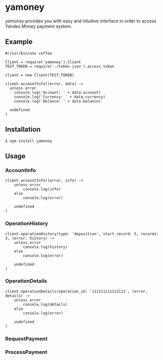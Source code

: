 # yamoney

_yamoney_ provides you with easy and intuitive interface in order to access Yandex.Money payment system.

## Example
    #!/usr/bin/env coffee

    Client = require('yamoney').Client
    TEST_TOKEN = require('./token.json').access_token

    client = new Client(TEST_TOKEN)

    client.accountInfo((error, data) ->
      unless error
        console.log('Account: ' + data.account)
        console.log('Currency: ' + data.currency)
        console.log('Balance: ' + data.balance)

      undefined
    )

## Installation

    $ npm install yamoney

## Usage

### AccountInfo
    client.accountInfo((error, info) ->
        unless error
    		console.log(info)
    	else
    		console.log(error)
    
    	undefined
    )
### OperationHistory
    client.operationHistory(type: 'deposition', start_record: 5, records: 3, (error, history) ->
        unless error
	    	console.log(history)
    	else
	    	console.log(error)

	    undefined
    )
### OperationDetails
    client.operationDetails(operation_id: '111111111111111', (error, details) ->
        unless error
    		console.log(details)
    	else
    		console.log(error)
    
    	undefined
    )
### RequestPayment
### ProcessPayment